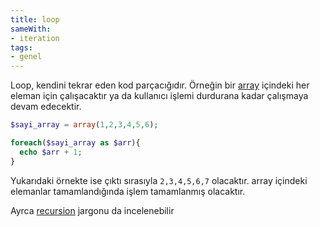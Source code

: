 ```yaml
---
title: loop
sameWith:
- iteration
tags:
- genel
---
```


Loop, kendini tekrar eden kod parçacığıdır. Örneğin bir [array](/array) içindeki her eleman için çalışacaktır ya da kullanıcı işlemi durdurana kadar çalışmaya devam edecektir.

```php
$sayi_array = array(1,2,3,4,5,6);

foreach($sayi_array as $arr){
  echo $arr + 1;
}
```

Yukarıdaki örnekte ise çıktı sırasıyla `2,3,4,5,6,7` olacaktır. array içindeki elemanlar tamamlandığında işlem tamamlanmış olacaktır.

Ayrca [recursion](/recursion) jargonu da incelenebilir
